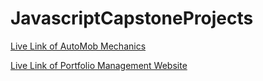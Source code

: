 # JavascriptCapstoneProjects

[Live Link of AutoMob Mechanics](https://aakankshapotabatti.github.io/AutoMob-Mechanics/)

[Live Link of Portfolio Management Website](https://aakankshapotabatti.github.io/PortfolioManagementWebsite/)
